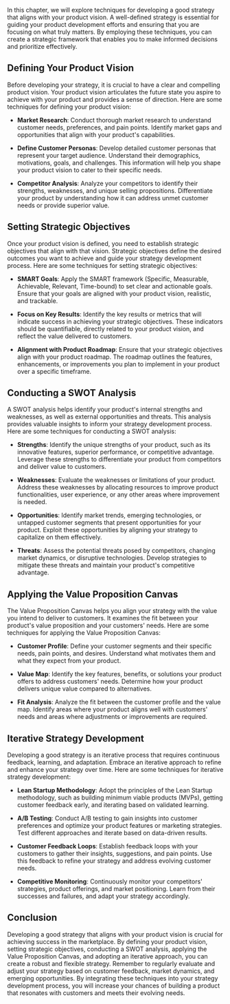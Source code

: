 
In this chapter, we will explore techniques for developing a good strategy that aligns with your product vision. A well-defined strategy is essential for guiding your product development efforts and ensuring that you are focusing on what truly matters. By employing these techniques, you can create a strategic framework that enables you to make informed decisions and prioritize effectively.

Defining Your Product Vision
----------------------------

Before developing your strategy, it is crucial to have a clear and compelling product vision. Your product vision articulates the future state you aspire to achieve with your product and provides a sense of direction. Here are some techniques for defining your product vision:

* **Market Research**: Conduct thorough market research to understand customer needs, preferences, and pain points. Identify market gaps and opportunities that align with your product's capabilities.

* **Define Customer Personas**: Develop detailed customer personas that represent your target audience. Understand their demographics, motivations, goals, and challenges. This information will help you shape your product vision to cater to their specific needs.

* **Competitor Analysis**: Analyze your competitors to identify their strengths, weaknesses, and unique selling propositions. Differentiate your product by understanding how it can address unmet customer needs or provide superior value.

Setting Strategic Objectives
----------------------------

Once your product vision is defined, you need to establish strategic objectives that align with that vision. Strategic objectives define the desired outcomes you want to achieve and guide your strategy development process. Here are some techniques for setting strategic objectives:

* **SMART Goals**: Apply the SMART framework (Specific, Measurable, Achievable, Relevant, Time-bound) to set clear and actionable goals. Ensure that your goals are aligned with your product vision, realistic, and trackable.

* **Focus on Key Results**: Identify the key results or metrics that will indicate success in achieving your strategic objectives. These indicators should be quantifiable, directly related to your product vision, and reflect the value delivered to customers.

* **Alignment with Product Roadmap**: Ensure that your strategic objectives align with your product roadmap. The roadmap outlines the features, enhancements, or improvements you plan to implement in your product over a specific timeframe.

Conducting a SWOT Analysis
--------------------------

A SWOT analysis helps identify your product's internal strengths and weaknesses, as well as external opportunities and threats. This analysis provides valuable insights to inform your strategy development process. Here are some techniques for conducting a SWOT analysis:

* **Strengths**: Identify the unique strengths of your product, such as its innovative features, superior performance, or competitive advantage. Leverage these strengths to differentiate your product from competitors and deliver value to customers.

* **Weaknesses**: Evaluate the weaknesses or limitations of your product. Address these weaknesses by allocating resources to improve product functionalities, user experience, or any other areas where improvement is needed.

* **Opportunities**: Identify market trends, emerging technologies, or untapped customer segments that present opportunities for your product. Exploit these opportunities by aligning your strategy to capitalize on them effectively.

* **Threats**: Assess the potential threats posed by competitors, changing market dynamics, or disruptive technologies. Develop strategies to mitigate these threats and maintain your product's competitive advantage.

Applying the Value Proposition Canvas
-------------------------------------

The Value Proposition Canvas helps you align your strategy with the value you intend to deliver to customers. It examines the fit between your product's value proposition and your customers' needs. Here are some techniques for applying the Value Proposition Canvas:

* **Customer Profile**: Define your customer segments and their specific needs, pain points, and desires. Understand what motivates them and what they expect from your product.

* **Value Map**: Identify the key features, benefits, or solutions your product offers to address customers' needs. Determine how your product delivers unique value compared to alternatives.

* **Fit Analysis**: Analyze the fit between the customer profile and the value map. Identify areas where your product aligns well with customers' needs and areas where adjustments or improvements are required.

Iterative Strategy Development
------------------------------

Developing a good strategy is an iterative process that requires continuous feedback, learning, and adaptation. Embrace an iterative approach to refine and enhance your strategy over time. Here are some techniques for iterative strategy development:

* **Lean Startup Methodology**: Adopt the principles of the Lean Startup methodology, such as building minimum viable products (MVPs), getting customer feedback early, and iterating based on validated learning.

* **A/B Testing**: Conduct A/B testing to gain insights into customer preferences and optimize your product features or marketing strategies. Test different approaches and iterate based on data-driven results.

* **Customer Feedback Loops**: Establish feedback loops with your customers to gather their insights, suggestions, and pain points. Use this feedback to refine your strategy and address evolving customer needs.

* **Competitive Monitoring**: Continuously monitor your competitors' strategies, product offerings, and market positioning. Learn from their successes and failures, and adapt your strategy accordingly.

Conclusion
-----------------------------------------------------

Developing a good strategy that aligns with your product vision is crucial for achieving success in the marketplace. By defining your product vision, setting strategic objectives, conducting a SWOT analysis, applying the Value Proposition Canvas, and adopting an iterative approach, you can create a robust and flexible strategy. Remember to regularly evaluate and adjust your strategy based on customer feedback, market dynamics, and emerging opportunities. By integrating these techniques into your strategy development process, you will increase your chances of building a product that resonates with customers and meets their evolving needs.

